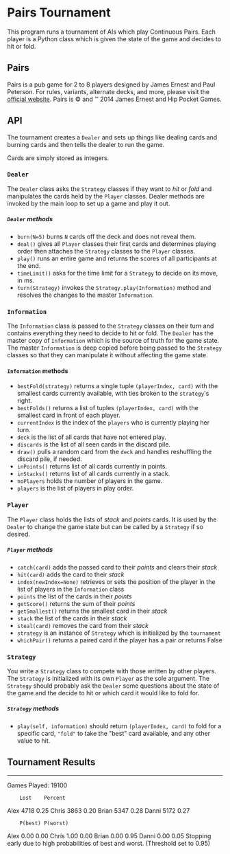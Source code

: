 # Pairs Tournament

This program runs a tournament of AIs which play Continuous Pairs.
  Each player is a Python class which is given the state of the game and decides to hit or fold.

## Pairs
Pairs is a pub game for 2 to 8 players designed by James Ernest and Paul Peterson.
  For rules, variants, alternate decks, and more, please visit the
  [official website](www.playpairs.com).
  Pairs is :copyright: and :tm: 2014 James Ernest and Hip Pocket Games.

## API
The tournament creates a `Dealer` and sets up things like dealing cards and burning cards and then tells the dealer to run the game.

Cards are simply stored as integers.

### `Dealer`
The `Dealer` class asks the `Strategy` classes if they want to *hit* or *fold* and manipulates the cards held by the `Player` classes.
Dealer methods are invoked by the main loop to set up a game and play it out.
##### `Dealer` methods
- `burn(N=5)` burns `N` cards off the deck and does not reveal them.
- `deal()` gives all `Player` classes their first cards and determines playing order then attaches the `Strategy` classes to the `Player` classes.
- `play()` runs an entire game and returns the scores of all participants at the end.
- `timeLimit()` asks for the time limit for a `Strategy` to decide on its move, in ms.
- `turn(Strategy)` invokes the `Strategy.play(Information)` method and resolves the changes to the master `Information`.

### `Information`
The `Information` class is passed to the `Strategy` classes on their turn and contains everything they need to decide to hit or fold.
The `Dealer` has the master copy of `Information` which is the source of truth for the game state.
The master `Information` is deep copied before being passed to the `Strategy` classes so that they can manipulate it without affecting the game state.
#### `Information` methods
- `bestFold(strategy)` returns a single tuple `(playerIndex, card)` with the smallest cards currently available, with ties broken to the `strategy`'s right.
- `bestFolds()` returns a list of tuples `(playerIndex, card)` with the smallest card in front of each player.
- `currentIndex` is the index of the `players` who is currently playing her turn.
- `deck` is the list of all cards that have not entered play.
- `discards` is the list of all seen cards in the discard pile.
- `draw()` pulls a random card from the `deck` and handles reshuffling the discard pile, if needed.
- `inPoints()` returns list of all cards currently in points.
- `inStacks()` returns list of all cards currently in a stack.
- `noPlayers` holds the number of players in the game.
- `players` is the list of players in play order.

### `Player`
The `Player` class holds the lists of *stack* and *points* cards.
It is used by the `Dealer` to change the game state but can be called by a `Strategy` if so desired.
##### `Player` methods
  - `catch(card)` adds the passed card to their *points* and clears their *stack*
  - `hit(card)` adds the card to their *stack*
  - `index(newIndex=None)` retrieves or sets the position of the player in the list of players in the `Information` class
  - `points` the list of the cards in their *points*
  - `getScore()` returns the sum of their *points*
  - `getSmallest()` returns the smallest card in their *stack*
  - `stack` the list of the cards in their *stack*
  - `steal(card)` removes the card from their *stack*
  - `strategy` is an instance of `Strategy` which is initialized by the `tournament`
  - `whichPair()` returns a paired card if the player has a pair or returns False

### `Strategy`
You write a `Strategy` class to compete with those written by other players.  The `Strategy` is initialized with its own `Player` as the sole argument.  The `Strategy` should probably ask the `Dealer` some questions about the state of the game and the decide to hit or which card it would like to fold for.
##### `Strategy` methods
  - `play(self, information)` should return `(playerIndex, card)` to fold for a specific card, `"fold"` to take the "best" card available, and any other value to hit.

## Tournament Results
--------------------------------
Games Played:   19100

        Lost    Percent
Alex    4718    0.25
Chris   3863    0.20
Brian   5347    0.28
Danni   5172    0.27

        P(best) P(worst)
Alex    0.00    0.00
Chris   1.00    0.00
Brian   0.00    0.95
Danni   0.00    0.05
Stopping early due to high probabilities of best and worst.  (Threshold set to 0.95)

